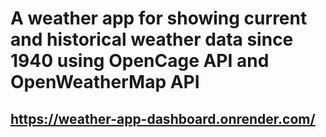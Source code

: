 # A weather app for showing current and historical weather data since 1940 using OpenCage API and OpenWeatherMap API

## https://weather-app-dashboard.onrender.com/